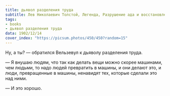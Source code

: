 ```yaml
---
title: дьявол разделения труда
subtitle: Лев Николаевич Толстой, Легенда, Разрушение ада и восстановление его
tags:
- books
- дьявол разделения труда
data: 1902/12/14
cover_index: "https://picsum.photos/450/450?random=15"
---
```



Ну, а ты? — обратился Вельзевул к дьяволу разделения труда.

— Я внушаю людям, что так как делать вещи можно скорее машинами, чем людьми, то надо людей превратить в машины, и они делают это, и люди, превращенные в машины, ненавидят тех, которые сделали это над ними.

— И это хорошо. 